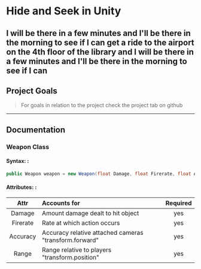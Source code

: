 # Hide and Seek in Unity
I will be there in a few minutes and I'll be there in the morning to see if I can get a ride to the airport on the 4th floor of the library and I will be there in a few minutes and I'll be there in the morning to see if I can
---
## Project Goals
> For goals in relation to the project check the project tab on github
---
## Documentation
### Weapon Class
#### Syntax: :
```c#
public Weapon weapon = new Weapon(float Damage, float Firerate, float Accuracy, float range);
```
#### Attributes: : 

|  Attr   |   Accounts for  | Required |
|:-------:|:---------------------------------|:---:|
|Damage   | Amount damage dealt to hit object|yes|
|Firerate | Rate at which action occurs|yes|
|Accuracy| Accuracy relative attached cameras "transform.forward"|yes|
|Range| Range relative to players "transform.position"|yes|

